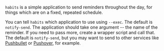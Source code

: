 `habits` is a simple application to send reminders throughout the day, for
things which are on a fixed, repeated schedule.

You can tell `habits` which application to use using `--exec`. The default is
`notify-send`. The application should take one argument -- the name of the
reminder. If you need to pass more, create a wrapper script and call that. The
default is `notify-send`, but you may want to send to other services like
[Pushbullet](https://www.pushbullet.com/) or [Pushover](https://pushover.net/),
for example.
